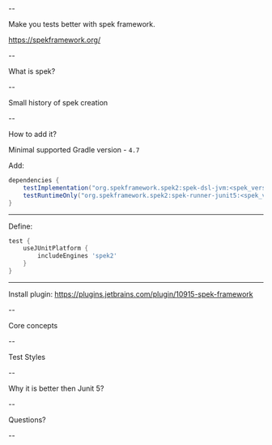 --

Make you tests better with spek framework.

https://spekframework.org/

--

What is spek?

--

Small history of spek creation

--

How to add it?

Minimal supported Gradle version - `4.7`

Add:

```gradle
dependencies {
    testImplementation("org.spekframework.spek2:spek-dsl-jvm:<spek_version>")
    testRuntimeOnly("org.spekframework.spek2:spek-runner-junit5:<spek_version>")
}
```

---

Define:

``` gradle
test {
    useJUnitPlatform {
        includeEngines 'spek2'
    }
}
```

---

Install plugin: https://plugins.jetbrains.com/plugin/10915-spek-framework

--

Core concepts

--

Test Styles

--

Why it is better then Junit 5?

--

Questions?

--
